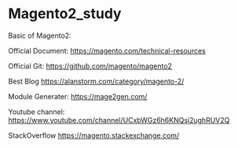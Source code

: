 # Magento2_study
Basic of Magento2: 

Official Document: https://magento.com/technical-resources

Official Git: https://github.com/magento/magento2

Best Blog
https://alanstorm.com/category/magento-2/


Module Generater: 
https://mage2gen.com/


Youtube channel: 
https://www.youtube.com/channel/UCxbWGz6h6KNQsi2ughRUV2Q

StackOverflow 
https://magento.stackexchange.com/

